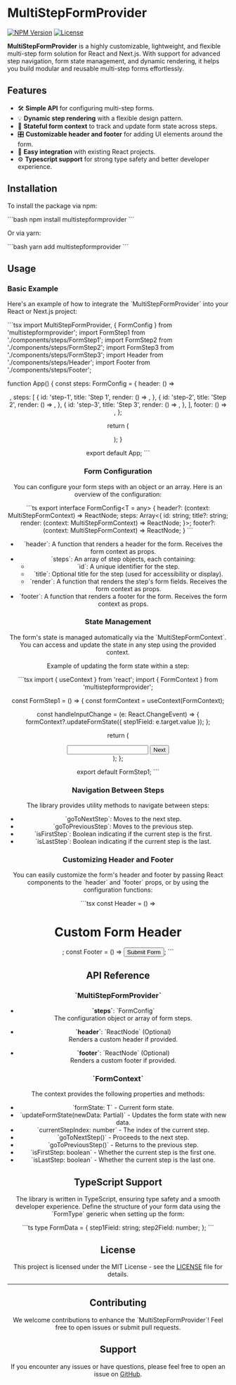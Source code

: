 
# MultiStepFormProvider

[![NPM Version](https://img.shields.io/npm/v/multistepformprovider.svg)](https://www.npmjs.com/package/multistepformprovider)
[![License](https://img.shields.io/npm/l/multistepformprovider.svg)](https://github.com/yourusername/multistepformprovider/blob/main/LICENSE)

**MultiStepFormProvider** is a highly customizable, lightweight, and flexible multi-step form solution for React and Next.js. With support for advanced step navigation, form state management, and dynamic rendering, it helps you build modular and reusable multi-step forms effortlessly.

## Features

- 🛠 **Simple API** for configuring multi-step forms.
- 💡 **Dynamic step rendering** with a flexible design pattern.
- 🔄 **Stateful form context** to track and update form state across steps.
- 🎛 **Customizable header and footer** for adding UI elements around the form.
- 🚀 **Easy integration** with existing React projects.
- ⚙️ **Typescript support** for strong type safety and better developer experience.

## Installation

To install the package via npm:

\`\`\`bash
npm install multistepformprovider
\`\`\`

Or via yarn:

\`\`\`bash
yarn add multistepformprovider
\`\`\`

## Usage

### Basic Example

Here's an example of how to integrate the \`MultiStepFormProvider\` into your React or Next.js project:

\`\`\`tsx
import MultiStepFormProvider, { FormConfig } from 'multistepformprovider';
import FormStep1 from './components/steps/FormStep1';
import FormStep2 from './components/steps/FormStep2';
import FormStep3 from './components/steps/FormStep3';
import Header from './components/steps/Header';
import Footer from './components/steps/Footer';

function App() {
  const steps: FormConfig = {
    header: () => <Header />,
    steps: [
      {
        id: 'step-1',
        title: 'Step 1',
        render: () => <FormStep1 />,
      },
      {
        id: 'step-2',
        title: 'Step 2',
        render: () => <FormStep2 />,
      },
      {
        id: 'step-3',
        title: 'Step 3',
        render: () => <FormStep3 />,
      },
    ],
    footer: () => <Footer />,
  };

  return (
    <div className="app-container">
      <MultiStepFormProvider steps={steps} />
    </div>
  );
}

export default App;
\`\`\`

### Form Configuration

You can configure your form steps with an object or an array. Here is an overview of the configuration:

\`\`\`ts
export interface FormConfig<T = any> {
  header?: (context: MultiStepFormContext<T>) => ReactNode;
  steps: Array<{
    id: string;
    title?: string;
    render: (context: MultiStepFormContext<T>) => ReactNode;
  }>;
  footer?: (context: MultiStepFormContext<T>) => ReactNode;
}
\`\`\`

- \`header\`: A function that renders a header for the form. Receives the form context as props.
- \`steps\`: An array of step objects, each containing:
  - \`id\`: A unique identifier for the step.
  - \`title\`: Optional title for the step (used for accessibility or display).
  - \`render\`: A function that renders the step's form fields. Receives the form context as props.
- \`footer\`: A function that renders a footer for the form. Receives the form context as props.

### State Management

The form's state is managed automatically via the \`MultiStepFormContext\`. You can access and update the state in any step using the provided context.

Example of updating the form state within a step:

\`\`\`tsx
import { useContext } from 'react';
import { FormContext } from 'multistepformprovider';

const FormStep1 = () => {
  const formContext = useContext(FormContext);

  const handleInputChange = (e: React.ChangeEvent<HTMLInputElement>) => {
    formContext?.updateFormState({ step1Field: e.target.value });
  };

  return (
    <div>
      <input type="text" onChange={handleInputChange} />
      <button onClick={formContext?.goToNextStep}>Next</button>
    </div>
  );
};

export default FormStep1;
\`\`\`

### Navigation Between Steps

The library provides utility methods to navigate between steps:

- \`goToNextStep\`: Moves to the next step.
- \`goToPreviousStep\`: Moves to the previous step.
- \`isFirstStep\`: Boolean indicating if the current step is the first.
- \`isLastStep\`: Boolean indicating if the current step is the last.

### Customizing Header and Footer

You can easily customize the form's header and footer by passing React components to the \`header\` and \`footer\` props, or by using the configuration functions:

\`\`\`tsx
const Header = () => <h1>Custom Form Header</h1>;
const Footer = () => <button>Submit Form</button>;
\`\`\`

## API Reference

### \`MultiStepFormProvider\`

- **\`steps\`**: \`FormConfig<T>\`  
  The configuration object or array of form steps.

- **\`header\`**: \`ReactNode\` (Optional)  
  Renders a custom header if provided.

- **\`footer\`**: \`ReactNode\` (Optional)  
  Renders a custom footer if provided.

### \`FormContext\`

The context provides the following properties and methods:

- \`formState: T\` - Current form state.
- \`updateFormState(newData: Partial<T>)\` - Updates the form state with new data.
- \`currentStepIndex: number\` - The index of the current step.
- \`goToNextStep()\` - Proceeds to the next step.
- \`goToPreviousStep()\` - Returns to the previous step.
- \`isFirstStep: boolean\` - Whether the current step is the first one.
- \`isLastStep: boolean\` - Whether the current step is the last one.

## TypeScript Support

The library is written in TypeScript, ensuring type safety and a smooth developer experience. Define the structure of your form data using the \`FormType\` generic when setting up the form:

\`\`\`ts
type FormData = {
  step1Field: string;
  step2Field: number;
};
\`\`\`

## License

This project is licensed under the MIT License - see the [LICENSE](LICENSE) file for details.

---

## Contributing

We welcome contributions to enhance the \`MultiStepFormProvider\`! Feel free to open issues or submit pull requests.

## Support

If you encounter any issues or have questions, please feel free to open an issue on [GitHub](https://github.com/yourusername/multistepformprovider/issues).
